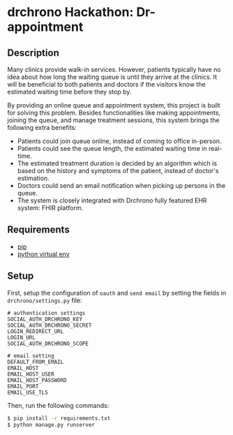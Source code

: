 # drchrono Hackathon: Dr-appointment

## Description
Many clinics provide walk-in services. However, patients typically have no idea about how long the waiting queue is until they arrive at the clinics. It will be beneficial to both patients and doctors if the visitors know the estimated waiting time before they stop by.

By providing an online queue and appointment system, this project is built for solving this problem. Besides functionalities like making appointments, joining the queue, and manage treatment sessions, this system brings the following extra benefits:
- Patients could join queue online, instead of coming to office in-person.
- Patients could see the queue length, the estimated waiting time in real-time.
- The estimated treatment duration is decided by an algorithm which is based on the history and symptoms of the patient, instead of doctor's estimation.
- Doctors could send an email notification when picking up persons in the queue.
- The system is closely integrated with Drchrono fully featured EHR system: FHIR platform.


## Requirements
- [pip](https://pip.pypa.io/en/stable/)
- [python virtual env](https://packaging.python.org/installing/#creating-and-using-virtual-environments)

## Setup
First, setup the configuration of `oauth` and `send email` by setting the fields in `drchrono/settings.py` file:
```
# authentication settings
SOCIAL_AUTH_DRCHRONO_KEY
SOCIAL_AUTH_DRCHRONO_SECRET
LOGIN_REDIRECT_URL
LOGIN_URL
SOCIAL_AUTH_DRCHRONO_SCOPE

# email setting
DEFAULT_FROM_EMAIL
EMAIL_HOST
EMAIL_HOST_USER
EMAIL_HOST_PASSWORD
EMAIL_PORT
EMAIL_USE_TLS
```

Then, run the following commands:
``` bash
$ pip install -r requirements.txt
$ python manage.py runserver
```


